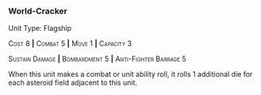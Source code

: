 ### **World-Cracker**

Unit Type: Flagship 

<span style="font-variant:small-caps;">Cost</span> 8 __|__ <span style="font-variant:small-caps;">Combat</span> 5 __|__ <span style="font-variant:small-caps;">Move</span> 1 __|__ <span style="font-variant:small-caps;">Capacity</span> 3

<span style="font-variant:small-caps;">Sustain Damage</span> __|__ <span style="font-variant:small-caps;">Bombardment</span> 5 __|__ <span style="font-variant:small-caps;">Anti-Fighter Barrage</span> 5

When this unit makes a combat or unit ability roll, it rolls 1 additional die for each asteroid field adjacent to this unit.